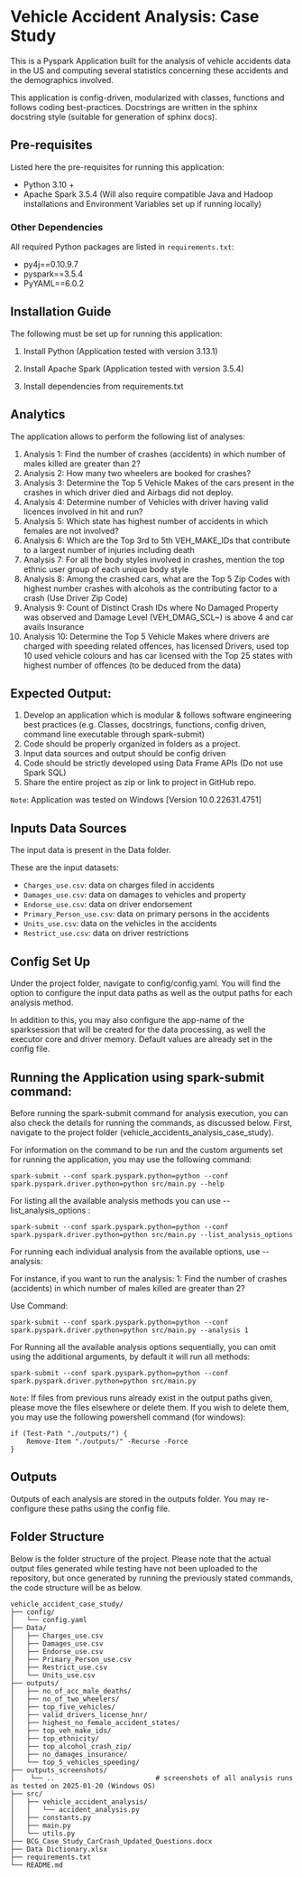 # Vehicle Accident Analysis: Case Study

This is a Pyspark Application built for the analysis of vehicle accidents data in the US and computing several statistics concerning these accidents and the demographics involved.

This application is config-driven, modularized with classes, functions and follows coding best-practices. 
Docstrings are written in the sphinx docstring style (suitable for generation of sphinx docs).

## Pre-requisites
Listed here the pre-requisites for running this application:

- Python 3.10 +
- Apache Spark 3.5.4 (Will also require compatible Java and Hadoop installations and Environment Variables set up if running locally)

### Other Dependencies
All required Python packages are listed in `requirements.txt`:

- py4j==0.10.9.7
- pyspark==3.5.4
- PyYAML==6.0.2


## Installation Guide
The following must be set up for running this application:

1. Install Python (Application tested with version 3.13.1)

2. Install Apache Spark (Application tested with version 3.5.4)

3. Install dependencies from requirements.txt



## Analytics

The application allows to perform the following list of analyses: 	

1. Analysis 1: Find the number of crashes (accidents) in which number of males killed are greater than 2?
2. Analysis 2: How many two wheelers are booked for crashes? 
3. Analysis 3: Determine the Top 5 Vehicle Makes of the cars present in the crashes in which driver died and Airbags did not deploy.
4. Analysis 4: Determine number of Vehicles with driver having valid licences involved in hit and run? 
5. Analysis 5: Which state has highest number of accidents in which females are not involved? 
6. Analysis 6: Which are the Top 3rd to 5th VEH_MAKE_IDs that contribute to a largest number of injuries including death
7. Analysis 7: For all the body styles involved in crashes, mention the top ethnic user group of each unique body style  
8. Analysis 8: Among the crashed cars, what are the Top 5 Zip Codes with highest number crashes with alcohols as the contributing factor to a crash (Use Driver Zip Code)
9. Analysis 9: Count of Distinct Crash IDs where No Damaged Property was observed and Damage Level (VEH_DMAG_SCL~) is above 4 and car avails Insurance
10. Analysis 10: Determine the Top 5 Vehicle Makes where drivers are charged with speeding related offences, has licensed Drivers, used top 10 used vehicle colours and has car licensed with the Top 25 states with highest number of offences (to be deduced from the data)

## Expected Output:
1.	Develop an application which is modular & follows software engineering best practices (e.g. Classes, docstrings, functions, config driven, command line executable through spark-submit)
2.	Code should be properly organized in folders as a project.
3.	Input data sources and output should be config driven
4.	Code should be strictly developed using Data Frame APIs (Do not use Spark SQL)
5.	Share the entire project as zip or link to project in GitHub repo.


`Note`: Application was tested on Windows [Version 10.0.22631.4751]

## Inputs Data Sources

The input data is present in the Data folder.

These are the input datasets:
- `Charges_use.csv`: data on charges filed in accidents
- `Damages_use.csv`: data on damages to vehicles and property
- `Endorse_use.csv`: data on driver endorsement 
- `Primary_Person_use.csv`: data on primary persons in the accidents
- `Units_use.csv`: data on the vehicles in the accidents
- `Restrict_use.csv`: data on driver restrictions

## Config Set Up

Under the project folder, navigate to config/config.yaml.
You will find the option to configure the input data paths as well as the output paths for each analysis method.

In addition to this, you may also configure the app-name of the sparksession that will be created for the data processing, as well the executor core and driver memory. Default values are already set in the config file.


## Running the Application using spark-submit command:

Before running the spark-submit command for analysis execution, you can also check the details for running the commands, as discussed below.
First, navigate to the project folder (vehicle_accidents_analysis_case_study).

For information on the command to be run and the custom arguments set for running the application, you may use the following command:

`spark-submit --conf spark.pyspark.python=python --conf spark.pyspark.driver.python=python src/main.py --help`

For listing all the available analysis methods you can use --list_analysis_options :

`spark-submit --conf spark.pyspark.python=python --conf spark.pyspark.driver.python=python src/main.py --list_analysis_options`

For running each individual analysis from the available options, use --analysis:

For instance, if you want to run the analysis:
1: Find the number of crashes (accidents) in which number of males killed are greater than 2?

Use Command:

`spark-submit --conf spark.pyspark.python=python --conf spark.pyspark.driver.python=python src/main.py --analysis 1`

For Running all the available analysis options sequentially, you can omit using the additional arguments, by default it will run all methods:

`spark-submit --conf spark.pyspark.python=python --conf spark.pyspark.driver.python=python src/main.py`

`Note`: If files from previous runs already exist in the output paths given, please move the files elsewhere or delete them.
If you wish to delete them, you may use the following powershell command (for windows):
```
if (Test-Path "./outputs/") {
    Remove-Item "./outputs/" -Recurse -Force
}
```

## Outputs

Outputs of each analysis are stored in the outputs folder. You may re-configure these paths using the config file.

## Folder Structure
Below is the folder structure of the project. Please note that the actual output files generated while testing have not been uploaded to the repository, but once generated by running the previously stated commands, the code structure will be as below.

```
vehicle_accident_case_study/
├── config/
│   └── config.yaml
├── Data/                           
│   ├── Charges_use.csv            
│   ├── Damages_use.csv            
│   ├── Endorse_use.csv            
│   ├── Primary_Person_use.csv     
│   ├── Restrict_use.csv           
│   └── Units_use.csv   
├── outputs/
│   ├── no_of_acc_male_deaths/                        
│   ├── no_of_two_wheelers/                        
│   ├── top_five_vehicles/                        
│   ├── valid_drivers_license_hnr/                        
│   ├── highest_no_female_accident_states/                        
│   ├── top_veh_make_ids/                       
│   ├── top_ethnicity/                        
│   ├── top_alcohol_crash_zip/                       
│   ├── no_damages_insurance/                      
│   └── top_5_vehicles_speeding/ 
├── outputs_screenshots/
│    └── ..                         # screenshots of all analysis runs as tested on 2025-01-20 (Windows OS)
├── src/
│   ├── vehicle_accident_analysis/
│   │   └── accident_analysis.py
│   ├── constants.py
│   ├── main.py
│   └── utils.py
├── BCG_Case_Study_CarCrash_Updated_Questions.docx
├── Data Dictionary.xlsx
├── requirements.txt
└── README.md


```

